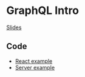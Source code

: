 # GraphQL Intro

[Slides](https://docs.google.com/presentation/d/1Qf5BkfWGmuSVd7qn_Q1aYnyiouUzyIXNtSloaQum76c/edit?usp=sharing)

## Code

- [React example](react-graphql-apollo/README.md)
- [Server example](graphql-apollo-server/package.json)